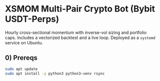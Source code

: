 # XSMOM Multi-Pair Crypto Bot (Bybit USDT-Perps)

Hourly cross-sectional momentum with inverse-vol sizing and portfolio caps. Includes a vectorized backtest and a live loop. Deployed as a `systemd` service on Ubuntu.

## 0) Prereqs

```bash
sudo apt update
sudo apt install -y python3 python3-venv rsync
